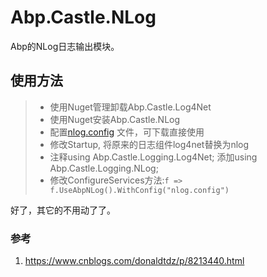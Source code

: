 # Abp.Castle.NLog
Abp的NLog日志输出模块。


## 使用方法
> - 使用Nuget管理卸载Abp.Castle.Log4Net
> - 使用Nuget安装Abp.Castle.NLog
> - 配置[nlog.config](doc/nlog.config) 文件，可下载直接使用
> - 修改Startup, 将原来的日志组件log4net替换为nlog 
> - 注释using Abp.Castle.Logging.Log4Net; 添加using Abp.Castle.Logging.NLog;
> - 修改ConfigureServices方法:`f => f.UseAbpNLog().WithConfig("nlog.config")`

好了，其它的不用动了了。

### 参考
1. https://www.cnblogs.com/donaldtdz/p/8213440.html

